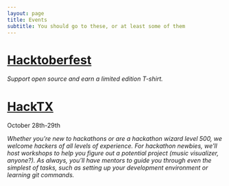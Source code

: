 ```yaml
---
layout: page
title: Events
subtitle: You should go to these, or at least some of them
---
```


# [Hacktoberfest](https://hacktoberfest.digitalocean.com/)

*Support open source and earn a limited edition T-shirt.*

# [HackTX](https://hacktx.com/)

October 28th-29th

*Whether you’re new to hackathons or are a hackathon wizard level 500, we welcome hackers of all levels of experience. For hackathon newbies, we’ll host workshops to help you figure out a potential project (music visualizer, anyone?). As always, you’ll have mentors to guide you through even the simplest of tasks, such as setting up your development environment or learning git commands.*

